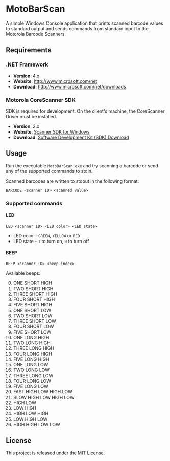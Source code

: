 # MotoBarScan

A simple Windows Console application that prints scanned barcode values to standard
output and sends commands from standard input to the Motorola Barcode Scanners.

## Requirements

### .NET Framework

  * __Version__: 4.x
  * __Website__: http://www.microsoft.com/net
  * __Download__: http://www.microsoft.com/net/downloads

### Motorola CoreScanner SDK

SDK is required for development. On the client's machine, the CoreScanner Driver must be installed.

  * __Version__: 2.x
  * __Website__: [Scanner SDK for Windows](http://www.motorolasolutions.com/US-EN/Business+Product+and+Services/Software+and+Applications/Mobility+Software/Scanner+Drivers+and+Utilities/Scanner+SDK+for+Windows_US-EN)
  * __Download__: [Software Development Kit (SDK) Download](https://portal.motorolasolutions.com/Support/US-EN/Resolution?solutionId=87666)

## Usage

Run the executable `MotoBarScan.exe` and try scanning a barcode or send any of the supported
commands to stdin.

Scanned barcodes are written to stdout in the following format:
```
BARCODE <scanner ID> <scanned value>
```

### Supported commands

#### LED

`LED <scanner ID> <LED color> <LED state>`

  * LED color - `GREEN`, `YELLOW` or `RED`
  * LED state - `1` to turn on, `0` to turn off

#### BEEP

`BEEP <scanner ID> <beep index>`

Available beeps:

<ol start=0>
  <li>ONE SHORT HIGH
  <li>TWO SHORT HIGH
  <li>THREE SHORT HIGH
  <li>FOUR SHORT HIGH
  <li>FIVE SHORT HIGH
  <li>ONE SHORT LOW
  <li>TWO SHORT LOW
  <li>THREE SHORT LOW
  <li>FOUR SHORT LOW
  <li>FIVE SHORT LOW
  <li>ONE LONG HIGH
  <li>TWO LONG HIGH
  <li>THREE LONG HIGH
  <li>FOUR LONG HIGH
  <li>FIVE LONG HIGH
  <li>ONE LONG LOW
  <li>TWO LONG LOW
  <li>THREE LONG LOW
  <li>FOUR LONG LOW
  <li>FIVE LONG LOW
  <li>FAST HIGH LOW HIGH LOW
  <li>SLOW HIGH LOW HIGH LOW
  <li>HIGH LOW
  <li>LOW HIGH
  <li>HIGH LOW HIGH
  <li>LOW HIGH LOW
  <li>HIGH HIGH LOW LOW
</ol>

## License

This project is released under the [MIT License](https://raw.github.com/morkai/MotoBarScan/master/license.md).
